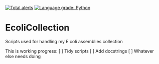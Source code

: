 [![Total alerts](https://img.shields.io/lgtm/alerts/g/CaileanCarter/EcoliCollection.svg?logo=lgtm&logoWidth=18)](https://lgtm.com/projects/g/CaileanCarter/EcoliCollection/alerts/)
[![Language grade: Python](https://img.shields.io/lgtm/grade/python/g/CaileanCarter/EcoliCollection.svg?logo=lgtm&logoWidth=18)](https://lgtm.com/projects/g/CaileanCarter/EcoliCollection/context:python)
# EcoliCollection
Scripts used for handling my E coli assemblies collection

This is working progress:
[ ] Tidy scripts
[ ] Add docstrings
[ ] Whatever else needs doing
